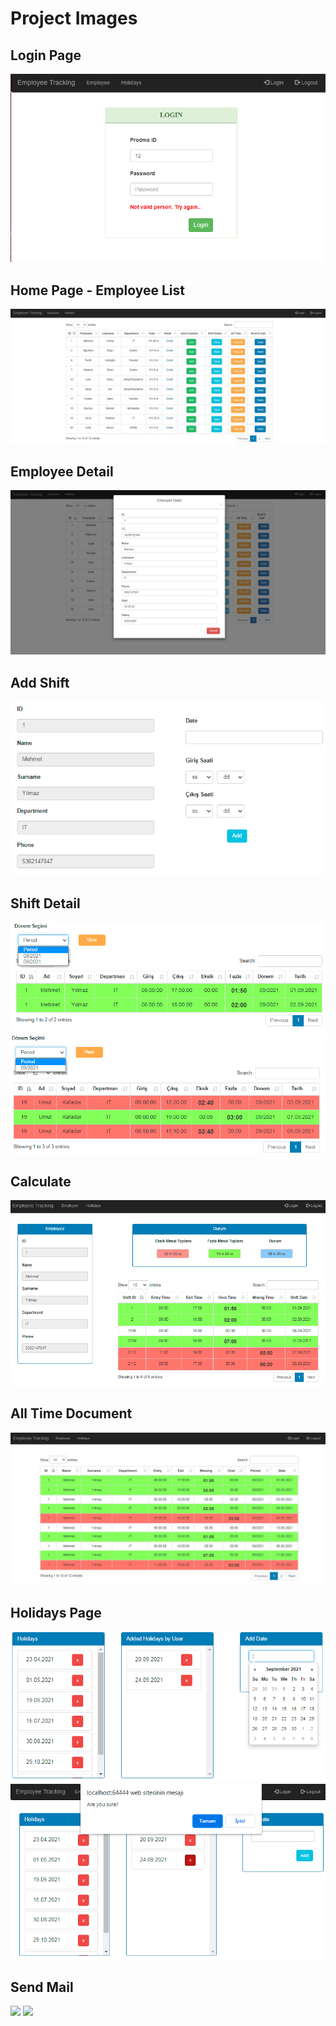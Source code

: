 # Project Images 
## Login Page 

<div>
<img src="Login%20Page.png"  >
</div>


## Home Page - Employee List

<div>
<img src="Home%20Page.png"  >
</div>

## Employee Detail

<div>
<img src="Employee%20Detail%20Pop-Up%20Modal.png"  >
</div>


## Add Shift

<div>
<img src="Add%20Overtime.png"   >
</div>

## Shift Detail

<div>
<img src="Document.png"  >
<img src="Document%20for%20Month.png"   >
</div>

## Calculate

<div>
<img src="Calculate%20Page%20.png" >
</div>

## All Time Document

<div>
<img src="All%20Time.jpeg"  >
</div>

## Holidays Page

<div>
<img src="Holidays%20Page.png"  >
<img src="Holiday%20Delete.png"   >
</div>

## Send Mail

<div>
<img src="Mail%20Gönderimi%202.png"  >
<img src="Mail%20Gönderimi.jpg"  width="500px" >
</div>
